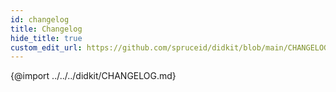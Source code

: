 ```yaml
---
id: changelog
title: Changelog
hide_title: true
custom_edit_url: https://github.com/spruceid/didkit/blob/main/CHANGELOG.md
---
```

{@import ../../../didkit/CHANGELOG.md}
